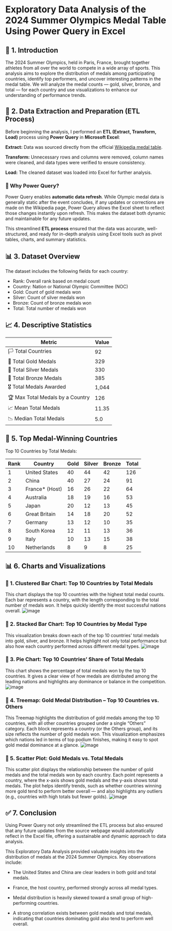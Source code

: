 # Exploratory Data Analysis of the 2024 Summer Olympics Medal Table Using Power Query in Excel
## 📘 1. Introduction
The 2024 Summer Olympics, held in Paris, France, brought together athletes from all over the world to compete in a wide array of sports. This analysis aims to explore the distribution of medals among participating countries, identify top performers, and uncover interesting patterns in the medal table. We will analyze the medal counts — gold, silver, bronze, and total — for each country and use visualizations to enhance our understanding of performance trends.

## 🧩 2. Data Extraction and Preparation (ETL Process)
Before beginning the analysis, I performed an **ETL (Extract, Transform, Load)** process using **Power Query** in **Microsoft Excel**:

**Extract:** Data was sourced directly from the official [Wikipedia medal table](https://en.wikipedia.org/wiki/2024_Summer_Olympics_medal_table).

**Transform:** Unnecessary rows and columns were removed, column names were cleaned, and data types were verified to ensure consistency.

**Load:** The cleaned dataset was loaded into Excel for further analysis.

### 🔄 Why Power Query?
Power Query enables **automatic data refresh**. While Olympic medal data is generally static after the event concludes, if any updates or corrections are made on the Wikipedia page, Power Query allows the Excel sheet to reflect those changes instantly upon refresh. This makes the dataset both dynamic and maintainable for any future updates.

This streamlined **ETL process** ensured that the data was accurate, well-structured, and ready for in-depth analysis using Excel tools such as pivot tables, charts, and summary statistics.

## 📊 3. Dataset Overview
The dataset includes the following fields for each country:

* Rank: Overall rank based on medal count
* Country: Nation or National Olympic Committee (NOC)
* Gold: Count of gold medals won
* Silver: Count of silver medals won
* Bronze: Count of bronze medals won
* Total: Total number of medals won

## 📈 4. Descriptive Statistics

| Metric                          | Value  |
|----------------------------------|--------|
| 🏳️ Total Countries               | 92     |
| 🥇 Total Gold Medals             | 329    |
| 🥈 Total Silver Medals           | 330    |
| 🥉 Total Bronze Medals           | 385    |
| 🎖️ Total Medals Awarded         | 1,044  |
| 🏆 Max Total Medals by a Country | 126    |
| 📈 Mean Total Medals             | 11.35  |
| 📉 Median Total Medals           | 5.0    |

## 🥇 5. Top Medal-Winning Countries

Top 10 Countries by Total Medals:

| Rank | Country           | Gold | Silver | Bronze | Total |
|------|-------------------|------|--------|--------|-------|
| 1    | United States     | 40   | 44     | 42     | 126   |
| 2    | China             | 40   | 27     | 24     | 91    |
| 3    | France* (Host)    | 16   | 26     | 22     | 64    |
| 4    | Australia         | 18   | 19     | 16     | 53    |
| 5    | Japan             | 20   | 12     | 13     | 45    |
| 6    | Great Britain     | 14   | 18     | 20     | 52    |
| 7    | Germany           | 13   | 12     | 10     | 35    |
| 8    | South Korea       | 12   | 11     | 13     | 36    |
| 9    | Italy             | 10   | 13     | 15     | 38    |
| 10   | Netherlands       | 8    | 9      | 8      | 25    |

## 📊 6. Charts and Visualizations
### 🔹 1. Clustered Bar Chart: Top 10 Countries by Total Medals
This chart displays the top 10 countries with the highest total medal counts. Each bar represents a country, with the length corresponding to the total number of medals won. It helps quickly identify the most successful nations overall.
![image](https://github.com/user-attachments/assets/b9501538-41e8-447a-b763-91e29ddfb9de)

### 🔹 2. Stacked Bar Chart: Top 10 Countries by Medal Type
This visualization breaks down each of the top 10 countries' total medals into gold, silver, and bronze. It helps highlight not only total performance but also how each country performed across different medal types.
![image](https://github.com/user-attachments/assets/db777bc8-cd9d-43a4-8b11-48b4ac6ef764)

### 🔹 3. Pie Chart: Top 10 Countries’ Share of Total Medals
This chart shows the percentage of total medals won by the top 10 countries. It gives a clear view of how medals are distributed among the leading nations and highlights any dominance or balance in the competition.
![image](https://github.com/user-attachments/assets/10953333-97c4-45e5-b8a5-a82c0664a2c4)

### 🔹 4. Treemap: Gold Medal Distribution – Top 10 Countries vs. Others
This Treemap highlights the distribution of gold medals among the top 10 countries, with all other countries grouped under a single “Others” category. Each block represents a country (or the Others group), and its size reflects the number of gold medals won. This visualization emphasizes which nations led in terms of top podium finishes, making it easy to spot gold medal dominance at a glance.
![image](https://github.com/user-attachments/assets/df78d46f-7679-4bfc-a54f-5c9244f1f3f7)

### 🔹 5. Scatter Plot: Gold Medals vs. Total Medals
This scatter plot displays the relationship between the number of gold medals and the total medals won by each country. Each point represents a country, where the x-axis shows gold medals and the y-axis shows total medals. The plot helps identify trends, such as whether countries winning more gold tend to perform better overall — and also highlights any outliers (e.g., countries with high totals but fewer golds).
![image](https://github.com/user-attachments/assets/fa49e734-7ddd-4ca0-a924-f45dc5625f53)

## ✅ 7. Conclusion
Using Power Query not only streamlined the ETL process but also ensured that any future updates from the source webpage would automatically reflect in the Excel file, offering a sustainable and dynamic approach to data analysis.

This Exploratory Data Analysis provided valuable insights into the distribution of medals at the 2024 Summer Olympics. Key observations include:

* The United States and China are clear leaders in both gold and total medals.

* France, the host country, performed strongly across all medal types.

* Medal distribution is heavily skewed toward a small group of high-performing countries.

* A strong correlation exists between gold medals and total medals, indicating that countries dominating gold also tend to perform well overall.


